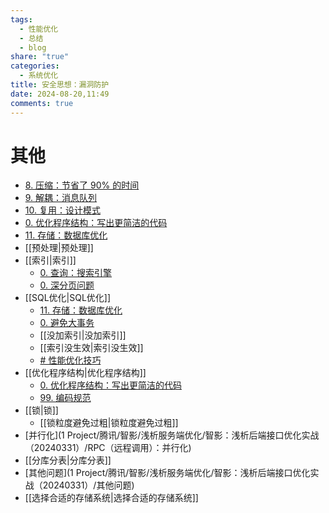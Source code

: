 ```yaml
---
tags:
  - 性能优化
  - 总结
  - blog
share: "true"
categories:
  - 系统优化
title: 安全思想：漏洞防护
date: 2024-08-20,11:49
comments: true
---
```


<!-- ⓵⓶⓷⓸⓹⓺⓻⓼⓽⓾ -->

# 其他

- [8. 压缩：节省了 90% 的时间](1%20Project/腾讯/智影/浅析服务端优化/智影：浅析后端接口优化实战（20240331）/8.%20压缩：节省了%2090%%20的时间.md)
- [9. 解耦：消息队列](1%20Project/腾讯/智影/浅析服务端优化/智影：浅析后端接口优化实战（20240331）/浅析服务端优化-longform/9.%20解耦：消息队列.md)
- [10. 复用：设计模式](1%20Project/腾讯/智影/浅析服务端优化/智影：浅析后端接口优化实战（20240331）/浅析服务端优化-longform/10.%20复用：设计模式.md)
- [0. 优化程序结构：写出更简洁的代码](1%20Project/腾讯/智影/浅析服务端优化/智影：浅析后端接口优化实战（20240331）/0.%20优化程序结构：写出更简洁的代码.md)
- [11. 存储：数据库优化](1%20Project/腾讯/智影/浅析服务端优化/智影：浅析后端接口优化实战（20240331）/11.%20存储：数据库优化.md)
- [[预处理|预处理]]
- [[索引|索引]]
  - [0. 查询：搜索引擎](1%20Project/腾讯/智影/浅析服务端优化/智影：浅析后端接口优化实战（20240331）/0.%20查询：搜索引擎.md)
  - [0. 深分页问题](1%20Project/腾讯/智影/浅析服务端优化/智影：浅析后端接口优化实战（20240331）/0.%20深分页问题.md)
- [[SQL优化|SQL优化]]
  - [11. 存储：数据库优化](1%20Project/腾讯/智影/浅析服务端优化/智影：浅析后端接口优化实战（20240331）/11.%20存储：数据库优化.md)
  - [0. 避免大事务](1%20Project/腾讯/智影/浅析服务端优化/智影：浅析后端接口优化实战（20240331）/0.%20避免大事务.md)
  - [[没加索引|没加索引]]
  - [[索引没生效|索引没生效]]
  - [# 性能优化技巧](https://www.easemob.com/news/7484)
- [[优化程序结构|优化程序结构]]
  - [0. 优化程序结构：写出更简洁的代码](1%20Project/腾讯/智影/浅析服务端优化/智影：浅析后端接口优化实战（20240331）/0.%20优化程序结构：写出更简洁的代码.md)
  - [99. 编码规范](1%20Project/腾讯/智影/浅析服务端优化/智影：浅析后端接口优化实战（20240331）/99.%20编码规范.md)
- [[锁|锁]]
  - [[锁粒度避免过粗|锁粒度避免过粗]]
- [并行化](1 Project/腾讯/智影/浅析服务端优化/智影：浅析后端接口优化实战（20240331）/RPC（远程调用）：并行化)
- [[分库分表|分库分表]]
- [其他问题](1 Project/腾讯/智影/浅析服务端优化/智影：浅析后端接口优化实战（20240331）/其他问题)
- [[选择合适的存储系统|选择合适的存储系统]]
